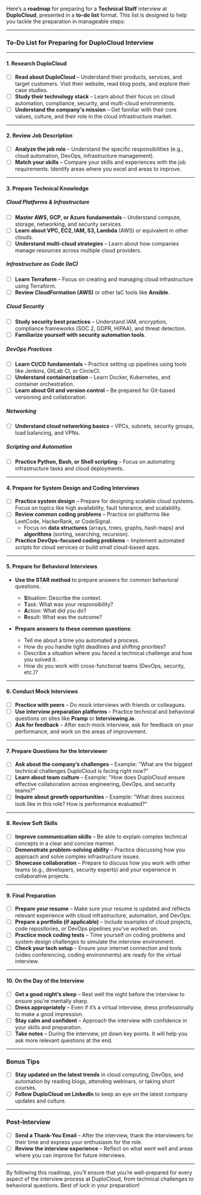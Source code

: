 Here’s a **roadmap** for preparing for a **Technical Staff** interview at **DuploCloud**, presented in a **to-do list** format. This list is designed to help you tackle the preparation in manageable steps:

---

### **To-Do List for Preparing for DuploCloud Interview**

---

#### **1. Research DuploCloud**

- [ ]  **Read about DuploCloud** – Understand their products, services, and target customers. Visit their website, read blog posts, and explore their case studies.
- [ ]  **Study their technology stack** – Learn about their focus on cloud automation, compliance, security, and multi-cloud environments.
- [ ]  **Understand the company's mission** – Get familiar with their core values, culture, and their role in the cloud infrastructure market.

---

#### **2. Review Job Description**

- [ ]  **Analyze the job role** – Understand the specific responsibilities (e.g., cloud automation, DevOps, infrastructure management).
- [ ]  **Match your skills** – Compare your skills and experiences with the job requirements. Identify areas where you excel and areas to improve.

---

#### **3. Prepare Technical Knowledge**

##### **Cloud Platforms & Infrastructure**

- [ ]  **Master AWS, GCP, or Azure fundamentals** – Understand compute, storage, networking, and security services.
- [ ]  **Learn about VPC, EC2, IAM, S3, Lambda** (AWS) or equivalent in other clouds.
- [ ]  **Understand multi-cloud strategies** – Learn about how companies manage resources across multiple cloud providers.

##### **Infrastructure as Code (IaC)**

- [ ]  **Learn Terraform** – Focus on creating and managing cloud infrastructure using Terraform.
- [ ]  **Review CloudFormation (AWS)** or other IaC tools like **Ansible**.

##### **Cloud Security**

- [ ]  **Study security best practices** – Understand IAM, encryption, compliance frameworks (SOC 2, GDPR, HIPAA), and threat detection.
- [ ]  **Familiarize yourself with security automation tools**.

##### **DevOps Practices**

- [ ]  **Learn CI/CD fundamentals** – Practice setting up pipelines using tools like Jenkins, GitLab CI, or CircleCI.
- [ ]  **Understand containerization** – Learn Docker, Kubernetes, and container orchestration.
- [ ]  **Learn about Git and version control** – Be prepared for Git-based versioning and collaboration.

##### **Networking**

- [ ]  **Understand cloud networking basics** – VPCs, subnets, security groups, load balancing, and VPNs.

##### **Scripting and Automation**

- [ ]  **Practice Python, Bash, or Shell scripting** – Focus on automating infrastructure tasks and cloud deployments.

---

#### **4. Prepare for System Design and Coding Interviews**

- [ ]  **Practice system design** – Prepare for designing scalable cloud systems. Focus on topics like high availability, fault tolerance, and scalability.
- [ ]  **Review common coding problems** – Practice on platforms like LeetCode, HackerRank, or CodeSignal.
    - Focus on **data structures** (arrays, trees, graphs, hash maps) and **algorithms** (sorting, searching, recursion).
- [ ]  **Practice DevOps-focused coding problems** – Implement automated scripts for cloud services or build small cloud-based apps.

---

#### **5. Prepare for Behavioral Interviews**

-  **Use the STAR method** to prepare answers for common behavioral questions.
    
    - **S**ituation: Describe the context.
    - **T**ask: What was your responsibility?
    - **A**ction: What did you do?
    - **R**esult: What was the outcome?
-  **Prepare answers to these common questions**:
    
    - Tell me about a time you automated a process.
    - How do you handle tight deadlines and shifting priorities?
    - Describe a situation where you faced a technical challenge and how you solved it.
    - How do you work with cross-functional teams (DevOps, security, etc.)?

---

#### **6. Conduct Mock Interviews**

- [ ]  **Practice with peers** – Do mock interviews with friends or colleagues.
- [ ]  **Use interview preparation platforms** – Practice technical and behavioral questions on sites like **Pramp** or **Interviewing.io**.
- [ ]  **Ask for feedback** – After each mock interview, ask for feedback on your performance, and work on the areas of improvement.

---

#### **7. Prepare Questions for the Interviewer**

- [ ]  **Ask about the company’s challenges** – Example: "What are the biggest technical challenges DuploCloud is facing right now?"
- [ ]  **Learn about team culture** – Example: "How does DuploCloud ensure effective collaboration across engineering, DevOps, and security teams?"
- [ ]  **Inquire about growth opportunities** – Example: "What does success look like in this role? How is performance evaluated?"

---

#### **8. Review Soft Skills**

- [ ]  **Improve communication skills** – Be able to explain complex technical concepts in a clear and concise manner.
- [ ]  **Demonstrate problem-solving ability** – Practice discussing how you approach and solve complex infrastructure issues.
- [ ]  **Showcase collaboration** – Prepare to discuss how you work with other teams (e.g., developers, security experts) and your experience in collaborative projects.

---

#### **9. Final Preparation**

- [ ]  **Prepare your resume** – Make sure your resume is updated and reflects relevant experience with cloud infrastructure, automation, and DevOps.
- [ ]  **Prepare a portfolio (if applicable)** – Include examples of cloud projects, code repositories, or DevOps pipelines you’ve worked on.
- [ ]  **Practice mock coding tests** – Time yourself on coding problems and system design challenges to simulate the interview environment.
- [ ]  **Check your tech setup** – Ensure your internet connection and tools (video conferencing, coding environments) are ready for the virtual interview.

---

#### **10. On the Day of the Interview**

- [ ]  **Get a good night’s sleep** – Rest well the night before the interview to ensure you're mentally sharp.
- [ ]  **Dress appropriately** – Even if it’s a virtual interview, dress professionally to make a good impression.
- [ ]  **Stay calm and confident** – Approach the interview with confidence in your skills and preparation.
- [ ]  **Take notes** – During the interview, jot down key points. It will help you ask more relevant questions at the end.

---

### **Bonus Tips**

- [ ]  **Stay updated on the latest trends** in cloud computing, DevOps, and automation by reading blogs, attending webinars, or taking short courses.
- [ ]  **Follow DuploCloud on LinkedIn** to keep an eye on the latest company updates and culture.

---

### **Post-Interview**

- [ ]  **Send a Thank-You Email** – After the interview, thank the interviewers for their time and express your enthusiasm for the role.
- [ ]  **Review the interview experience** – Reflect on what went well and areas where you can improve for future interviews.

---

By following this roadmap, you’ll ensure that you’re well-prepared for every aspect of the interview process at DuploCloud, from technical challenges to behavioral questions. Best of luck in your preparation!